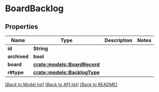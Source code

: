 # BoardBacklog

## Properties

Name | Type | Description | Notes
------------ | ------------- | ------------- | -------------
**id** | **String** |  | 
**archived** | **bool** |  | 
**board** | [**crate::models::BoardRecord**](BoardRecord.md) |  | 
**r#type** | [**crate::models::BacklogType**](BacklogType.md) |  | 

[[Back to Model list]](../README.md#documentation-for-models) [[Back to API list]](../README.md#documentation-for-api-endpoints) [[Back to README]](../README.md)


